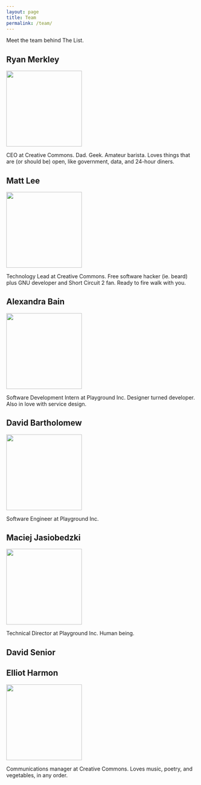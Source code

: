 ```yaml
---
layout: page
title: Team
permalink: /team/
---
```


Meet the team behind The List.

## Ryan Merkley

<img class="float-left" width="200" src="/img/ryan.jpg" />

CEO at Creative Commons. Dad. Geek. Amateur
barista. Loves things that are (or should be) open, like government,
data, and 24-hour diners.

## Matt Lee

<img class="float-left" width="200" src="/img/mattl.jpg" />

Technology Lead at Creative Commons. Free software hacker (ie. beard) plus GNU developer and Short Circuit 2 fan. Ready to fire walk with you.

## Alexandra Bain

<img class="float-left" width="200" src="/img/alex.jpg" />

Software Development Intern at Playground Inc. Designer turned developer. Also in love with service design.


## David Bartholomew

<img class="float-left" width="200" src="/img/david.jpg" />

Software Engineer at Playground Inc.

## Maciej Jasiobedzki

<img class="float-left" width="200" src="/img/maciej.jpg" />

Technical Director at Playground Inc. Human being.

## David Senior

## Elliot Harmon

<img class="float-left" width="200" src="/img/elliot.jpg" />

Communications manager at Creative Commons. Loves music, poetry, and vegetables, in any order.
